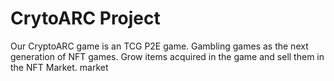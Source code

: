 # CrytoARC Project
Our CryptoARC game is an TCG P2E game. 
Gambling games as the next generation of NFT games. 
Grow items acquired in the game and sell them in the NFT Market. market
